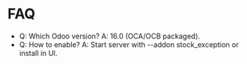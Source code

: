 # FAQ

- Q: Which Odoo version? A: 16.0 (OCA/OCB packaged).
- Q: How to enable? A: Start server with --addon stock_exception or install in UI.
